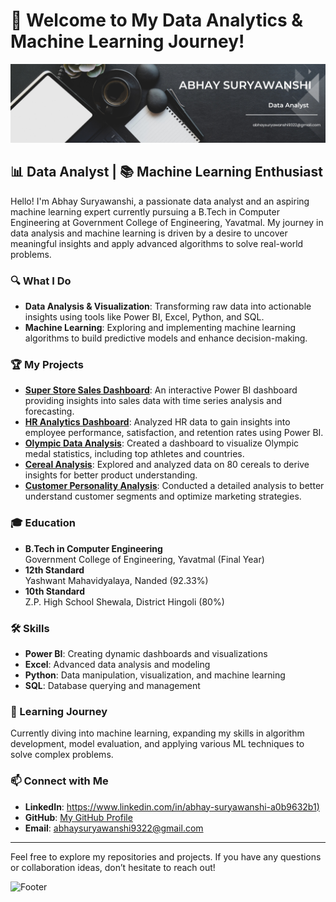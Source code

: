 # 🚀 Welcome to My Data Analytics & Machine Learning Journey!

![Banner](https://github.com/Abhay9322/Abhay9322/blob/main/abhay%20suryawanshi%20(1).png?raw=true) <!-- Replace with your actual banner image URL -->

## 📊 Data Analyst | 📚 Machine Learning Enthusiast

Hello! I'm Abhay Suryawanshi, a passionate data analyst and an aspiring machine learning expert currently pursuing a B.Tech in Computer Engineering at Government College of Engineering, Yavatmal. My journey in data analysis and machine learning is driven by a desire to uncover meaningful insights and apply advanced algorithms to solve real-world problems.

### 🔍 What I Do

- **Data Analysis & Visualization**: Transforming raw data into actionable insights using tools like Power BI, Excel, Python, and SQL.
- **Machine Learning**: Exploring and implementing machine learning algorithms to build predictive models and enhance decision-making.

### 🏆 My Projects

- **[Super Store Sales Dashboard](https://github.com/Abhay9322/CognoRise-InfoTech)**: An interactive Power BI dashboard providing insights into sales data with time series analysis and forecasting.
- **[HR Analytics Dashboard](https://github.com/Abhay9322/CognoRise-InfoTech)**: Analyzed HR data to gain insights into employee performance, satisfaction, and retention rates using Power BI.
- **[Olympic Data Analysis](https://github.com/Abhay9322/CognoRise-InfoTech)**: Created a dashboard to visualize Olympic medal statistics, including top athletes and countries.
- **[Cereal Analysis](https://github.com/Abhay9322/CognoRise-InfoTech)**: Explored and analyzed data on 80 cereals to derive insights for better product understanding.
- **[Customer Personality Analysis](https://github.com/Abhay9322/CognoRise-InfoTech)**: Conducted a detailed analysis to better understand customer segments and optimize marketing strategies.

### 🎓 Education

- **B.Tech in Computer Engineering**  
  Government College of Engineering, Yavatmal (Final Year)
- **12th Standard**  
  Yashwant Mahavidyalaya, Nanded (92.33%)
- **10th Standard**  
  Z.P. High School Shewala, District Hingoli (80%)

### 🛠️ Skills

- **Power BI**: Creating dynamic dashboards and visualizations
- **Excel**: Advanced data analysis and modeling
- **Python**: Data manipulation, visualization, and machine learning
- **SQL**: Database querying and management

### 🌟 Learning Journey

Currently diving into machine learning, expanding my skills in algorithm development, model evaluation, and applying various ML techniques to solve complex problems.

### 📫 Connect with Me

- **LinkedIn**: [https://www.linkedin.com/in/abhay-suryawanshi-a0b9632b1)](https://www.linkedin.com/in/abhay-suryawanshi-a0b9632b1)
- **GitHub**: [My GitHub Profile](#)
- **Email**: [abhaysuryawanshi9322@gmail.com](abhaysuryawanshi9322@gmail.com)

---

Feel free to explore my repositories and projects. If you have any questions or collaboration ideas, don’t hesitate to reach out!

![Footer](https://via.placeholder.com/1200x200?text=Let's+Connect) <!-- Replace with your actual footer image URL -->
